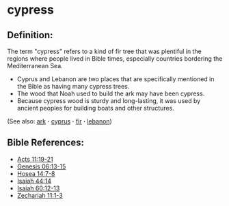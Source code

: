 # cypress #

## Definition: ##

The term "cypress" refers to a kind of fir tree that was plentiful in the regions where people lived in Bible times, especially countries bordering the Mediterranean Sea.

* Cyprus and Lebanon are two places that are specifically mentioned in the Bible as having many cypress trees.
* The wood that Noah used to build the ark may have been cypress.
* Because cypress wood is sturdy and long-lasting, it was used by ancient peoples for building boats and other structures.

(See also: [ark](../other/ark.md) **·** [cyprus](../other/cyprus.md) **·** [fir](../other/fir.md) **·** [lebanon](../other/lebanon.md))

## Bible References: ##

* [Acts 11:19-21](https://door43.org/en/bible/notes/act/11/19)
* [Genesis 06:13-15](https://door43.org/en/bible/notes/gen/06/13)
* [Hosea 14:7-8](https://door43.org/en/bible/notes/hos/14/07)
* [Isaiah 44:14](https://door43.org/en/bible/notes/isa/44/14)
* [Isaiah 60:12-13](https://door43.org/en/bible/notes/isa/60/12)
* [Zechariah 11:1-3](https://door43.org/en/bible/notes/zec/11/01)

